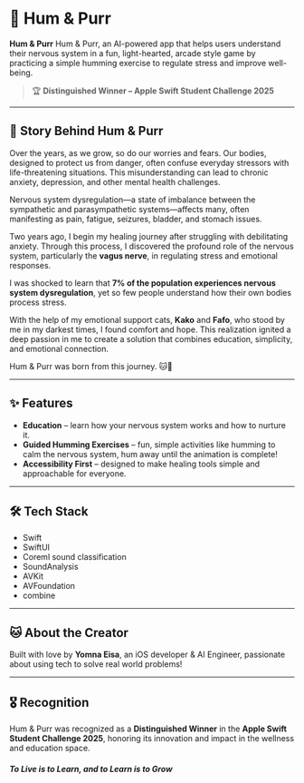 # 🐾 Hum & Purr

**Hum & Purr** Hum & Purr, an AI-powered app that helps users understand their nervous system in a fun, light-hearted, arcade style game by practicing a simple humming exercise to regulate stress and improve well-being.


> 🏆 **Distinguished Winner – Apple Swift Student Challenge 2025**

---

## 🌱 Story Behind Hum & Purr

Over the years, as we grow, so do our worries and fears. Our bodies, designed to protect us from danger, often confuse everyday stressors with life-threatening situations. This misunderstanding can lead to chronic anxiety, depression, and other mental health challenges.  

Nervous system dysregulation—a state of imbalance between the sympathetic and parasympathetic systems—affects many, often manifesting as pain, fatigue, seizures, bladder, and stomach issues.  

Two years ago, I begin my healing journey after struggling with debilitating anxiety. Through this process, I discovered the profound role of the nervous system, particularly the **vagus nerve**, in regulating stress and emotional responses.  


I was shocked to learn that **7% of the population experiences nervous system dysregulation**, yet so few people understand how their own bodies process stress.  

With the help of my emotional support cats, **Kako** and **Fafo**, who stood by me in my darkest times, I found comfort and hope. This realization ignited a deep passion in me to create a solution that combines education, simplicity, and emotional connection.  


Hum & Purr was born from this journey. 🐱🤍

---

## ✨ Features

- **Education** – learn how your nervous system works and how to nurture it.
- **Guided Humming Exercises** – fun, simple activities like humming to calm the nervous system, hum away until the animation is complete!  
- **Accessibility First** – designed to make healing tools simple and approachable for everyone.  

---

## 🛠 Tech Stack

- Swift
- SwiftUI
- Coreml sound classification
- SoundAnalysis
- AVKit
- AVFoundation
- combine

---

## 🐱 About the Creator

Built with love by **Yomna Eisa**, an iOS developer & AI Engineer, passionate about using tech to solve real world problems!

---

## 🎖 Recognition

Hum & Purr was recognized as a **Distinguished Winner** in the **Apple Swift Student Challenge 2025**, honoring its innovation and impact in the wellness and education space.

#### *To Live is to Learn, and to Learn is to Grow* 
